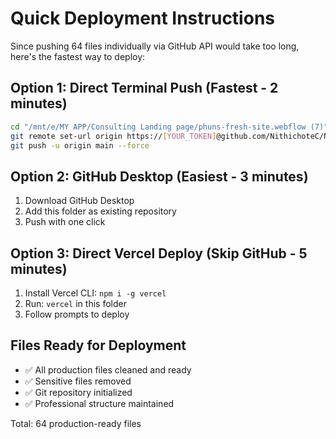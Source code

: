 # Quick Deployment Instructions

Since pushing 64 files individually via GitHub API would take too long, here's the fastest way to deploy:

## Option 1: Direct Terminal Push (Fastest - 2 minutes)
```bash
cd "/mnt/e/MY APP/Consulting Landing page/phuns-fresh-site.webflow (7)"
git remote set-url origin https://[YOUR_TOKEN]@github.com/NithichoteC/NITHICHOTE---AI-AUTOMATION-VERCEL-SITE-.git
git push -u origin main --force
```

## Option 2: GitHub Desktop (Easiest - 3 minutes)
1. Download GitHub Desktop
2. Add this folder as existing repository
3. Push with one click

## Option 3: Direct Vercel Deploy (Skip GitHub - 5 minutes)
1. Install Vercel CLI: `npm i -g vercel`
2. Run: `vercel` in this folder
3. Follow prompts to deploy

## Files Ready for Deployment
- ✅ All production files cleaned and ready
- ✅ Sensitive files removed
- ✅ Git repository initialized
- ✅ Professional structure maintained

Total: 64 production-ready files